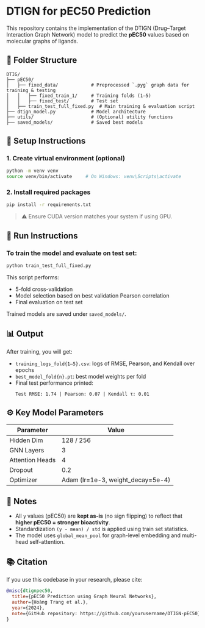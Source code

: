 
# DTIGN for pEC50 Prediction

This repository contains the implementation of the DTIGN (Drug–Target Interaction Graph Network) model to predict the **pEC50** values based on molecular graphs of ligands.

## 📁 Folder Structure

```
DTIG/
├── pEC50/
│   ├── fixed_data/            # Preprocessed `.pyg` graph data for training & testing
│   │   ├── fixed_train_1/     # Training folds (1–5)
│   │   ├── fixed_test/        # Test set
│   ├── train_test_full_fixed.py  # Main training & evaluation script
├── dtign_model.py             # Model architecture
├── utils/                     # (Optional) utility functions
├── saved_models/              # Saved best models
```

## 🔧 Setup Instructions

### 1. Create virtual environment (optional)
```bash
python -m venv venv
source venv/bin/activate     # On Windows: venv\Scripts\activate
```

### 2. Install required packages
```bash
pip install -r requirements.txt
```

> ⚠️ Ensure CUDA version matches your system if using GPU.

## 🚀 Run Instructions

### To train the model and evaluate on test set:
```bash
python train_test_full_fixed.py
```

This script performs:
- 5-fold cross-validation
- Model selection based on best validation Pearson correlation
- Final evaluation on test set

Trained models are saved under `saved_models/`.

## 📊 Output

After training, you will get:
- `training_logs_fold{1–5}.csv`: logs of RMSE, Pearson, and Kendall over epochs
- `best_model_fold{n}.pt`: best model weights per fold
- Final test performance printed:
  ```
  Test RMSE: 1.74 | Pearson: 0.07 | Kendall τ: 0.01
  ```

## ⚙️ Key Model Parameters

| Parameter       | Value         |
|----------------|---------------|
| Hidden Dim      | 128 / 256      |
| GNN Layers      | 3             |
| Attention Heads | 4             |
| Dropout         | 0.2           |
| Optimizer       | Adam (lr=1e-3, weight_decay=5e-4) |

## 📌 Notes

- All `y` values (pEC50) are **kept as-is** (no sign flipping) to reflect that **higher pEC50 = stronger bioactivity**.
- Standardization `(y - mean) / std` is applied using train set statistics.
- The model uses `global_mean_pool` for graph-level embedding and multi-head self-attention.

## 📚 Citation

If you use this codebase in your research, please cite:
```bibtex
@misc{dtignpec50,
  title={pEC50 Prediction using Graph Neural Networks},
  author={Hoàng Trang et al.},
  year={2024},
  note={GitHub repository: https://github.com/yourusername/DTIGN-pEC50}
}
```
